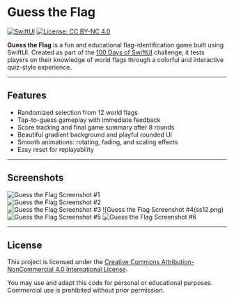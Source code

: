 # Guess the Flag

[![SwiftUI](https://img.shields.io/badge/SwiftUI-✔️-orange)](https://developer.apple.com/xcode/swiftui/)
[![License: CC BY-NC 4.0](https://img.shields.io/badge/License-CC%20BY--NC%204.0-lightgrey.svg)](https://creativecommons.org/licenses/by-nc/4.0/)

**Guess the Flag** is a fun and educational flag-identification game built using SwiftUI. Created as part of the [100 Days of SwiftUI](https://www.hackingwithswift.com/100/swiftui) challenge, it tests players on their knowledge of world flags through a colorful and interactive quiz-style experience.

---

## Features

- Randomized selection from 12 world flags
- Tap-to-guess gameplay with immediate feedback
- Score tracking and final game summary after 8 rounds
- Beautiful gradient background and playful rounded UI
- Smooth animations: rotating, fading, and scaling effects
- Easy reset for replayability

---

## Screenshots

![Guess the Flag Screenshot #1](ss9.png)  
![Guess the Flag Screenshot #2](ss10.png)  
![Guess the Flag Screenshot #3](ss11.png)
![Guess the Flag Screenshot #4(ss12.png)
![Guess the Flag Screenshot #5](ss13.png)
![Guess the Flag Screenshot #6](ss14.png)

---

## License

This project is licensed under the [Creative Commons Attribution-NonCommercial 4.0 International License](https://creativecommons.org/licenses/by-nc/4.0/).

You may use and adapt this code for personal or educational purposes. Commercial use is prohibited without prior permission.
